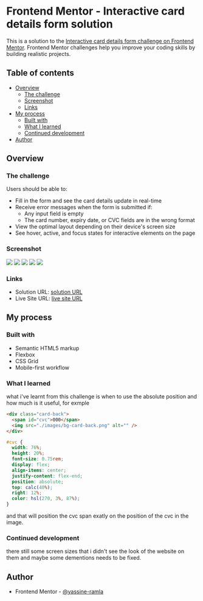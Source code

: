 # Frontend Mentor - Interactive card details form solution

This is a solution to the [Interactive card details form challenge on Frontend Mentor](https://www.frontendmentor.io/challenges/interactive-card-details-form-XpS8cKZDWw). Frontend Mentor challenges help you improve your coding skills by building realistic projects.

## Table of contents

- [Overview](#overview)
  - [The challenge](#the-challenge)
  - [Screenshot](#screenshot)
  - [Links](#links)
- [My process](#my-process)
  - [Built with](#built-with)
  - [What I learned](#what-i-learned)
  - [Continued development](#continued-development)
- [Author](#author)

## Overview

### The challenge

Users should be able to:

- Fill in the form and see the card details update in real-time
- Receive error messages when the form is submitted if:
  - Any input field is empty
  - The card number, expiry date, or CVC fields are in the wrong format
- View the optimal layout depending on their device's screen size
- See hover, active, and focus states for interactive elements on the page

### Screenshot

![](./screenshot.jpg)
![](./screenshot-active-state.jpg)
![](./screenshot-mobile.jpg)
![](./screenshot-copmlete-state.jpg)
![](./screenshotcomplete-state-mobile.jpg)

### Links

- Solution URL: [solution URL](https://www.frontendmentor.io/solutions/the-absolute-position-was-so-helpfull-for-this-challenge-DMS2sqtL5o)
- Live Site URL: [live site URL](https://yassine-ramla.github.io/Frontend-Mentor_Interactive-card-details-form-solution/)

## My process

### Built with

- Semantic HTML5 markup
- Flexbox
- CSS Grid
- Mobile-first workflow

### What I learned

what i've learnt from this challenge is when to use the absolute position and how much is it useful, for exmple

```html
<div class="card-back">
  <span id="cvc">000</span>
  <img src="./images/bg-card-back.png" alt="" />
</div>
```

```css
#cvc {
  width: 76%;
  height: 20%;
  font-size: 0.75rem;
  display: flex;
  align-items: center;
  justify-content: flex-end;
  position: absolute;
  top: calc(40%);
  right: 12%;
  color: hsl(270, 3%, 87%);
}
```
and that will position the cvc span exatly on the position of the cvc in the image.

### Continued development

there still some screen sizes that i didn't see the look of the website on them and maybe some dementions needs to be fixed.

## Author

- Frontend Mentor - [@yassine-ramla](https://www.frontendmentor.io/profile/yassine-ramla)
